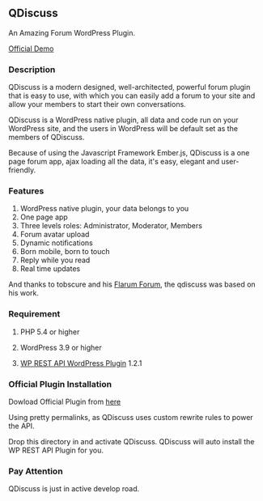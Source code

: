 ## QDiscuss

An Amazing Forum WordPress Plugin.

[Official Demo](http://colorvila.com/qdiscuss)

### Description

QDiscuss is a modern designed, well-architected, powerful forum plugin that is easy to use,  with which you can easily add a forum to your site and allow your members to start their own conversations. 

QDiscuss is a WordPress native plugin, all data  and code run on your WordPress site, and the users in WordPress will be default set as the members of QDiscuss.

Because of using the Javascript Framework Ember.js, QDiscuss is  a one page forum app, ajax loading all the data, it's easy, elegant and user-friendly. 

### Features

1. WordPress native plugin, your data belongs to you
2. One page app
3. Three levels roles: Administrator, Moderator, Members
4. Forum avatar upload
5. Dynamic notifications
6. Born mobile, born to touch
7. Reply while you read
8. Real time updates

And thanks to tobscure and his [Flarum Forum](https://github.com/flarum), the qdiscuss was based on his work.

### Requirement

1. PHP 5.4 or higher

2. WordPress 3.9 or higher

3. [WP REST API WordPress Plugin](https://wordpress.org/plugins/json-rest-api/) 1.2.1

### Official Plugin Installation

Dowload Official Plugin from [here](https://wordpress.org/plugins/qdiscuss/)

Using pretty permalinks, as QDiscuss uses custom rewrite rules to power the API.

Drop this directory in and activate QDiscuss. QDiscuss will auto install the WP REST API Plugin for you.


### Pay  Attention

QDiscuss is just in active develop road.



